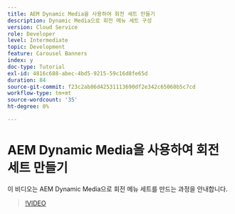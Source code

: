 ```yaml
---
title: AEM Dynamic Media을 사용하여 회전 세트 만들기
description: Dynamic Media으로 회전 메뉴 세트 구성
version: Cloud Service
role: Developer
level: Intermediate
topic: Development
feature: Carousel Banners
index: y
doc-type: Tutorial
exl-id: 4816c688-abec-4bd5-9215-59c16d8fe65d
duration: 84
source-git-commit: f23c2ab86d42531113690df2e342c65060b5c7cd
workflow-type: tm+mt
source-wordcount: '35'
ht-degree: 0%

---
```


# AEM Dynamic Media을 사용하여 회전 세트 만들기

이 비디오는 AEM Dynamic Media으로 회전 메뉴 세트를 만드는 과정을 안내합니다.

>[!VIDEO](https://video.tv.adobe.com/v/335380?quality=12&learn=on)

